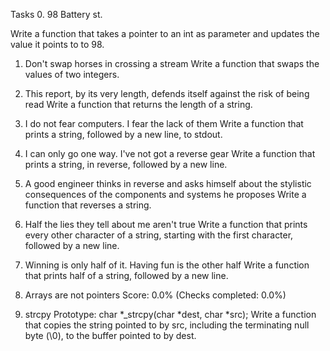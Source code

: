 Tasks
0. 98 Battery st.

Write a function that takes a pointer to an int as parameter and updates the value it points to to 98.
    
1. Don't swap horses in crossing a stream
Write a function that swaps the values of two integers.

   
2. This report, by its very length, defends itself against the risk of being read
Write a function that returns the length of a string.

   
3. I do not fear computers. I fear the lack of them
Write a function that prints a string, followed by a new line, to stdout.

   
4. I can only go one way. I've not got a reverse gear
Write a function that prints a string, in reverse, followed by a new line.

5. A good engineer thinks in reverse and asks himself about the stylistic consequences of the components and systems he proposes
Write a function that reverses a string.

6. Half the lies they tell about me aren't true
Write a function that prints every other character of a string, starting with the first character, followed by a new line.
   
7. Winning is only half of it. Having fun is the other half
Write a function that prints half of a string, followed by a new line.

8. Arrays are not pointers
Score: 0.0% (Checks completed: 0.0%)
  
9. strcpy
Prototype: char *_strcpy(char *dest, char *src);
Write a function that copies the string pointed to by src, including the terminating null byte (\0), to the buffer pointed to by dest.


